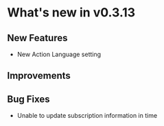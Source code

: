 # What's new in v0.3.13

## New Features

- New Action Language setting

## Improvements

## Bug Fixes

- Unable to update subscription information in time
